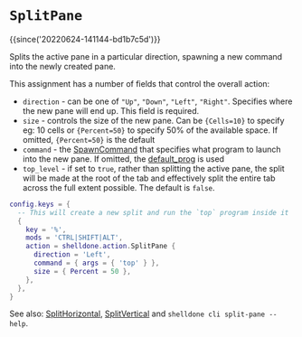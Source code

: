 # `SplitPane`

{{since('20220624-141144-bd1b7c5d')}}

Splits the active pane in a particular direction, spawning a new command into the newly created pane.

This assignment has a number of fields that control the overall action:

* `direction` - can be one of `"Up"`, `"Down"`, `"Left"`, `"Right"`. Specifies where the new pane will end up. This field is required.
* `size` - controls the size of the new pane. Can be `{Cells=10}` to specify eg: 10 cells or `{Percent=50}` to specify 50% of the available space.  If omitted, `{Percent=50}` is the default
* `command` - the [SpawnCommand](../SpawnCommand.md) that specifies what program to launch into the new pane. If omitted, the [default_prog](../config/default_prog.md) is used
* `top_level` - if set to `true`, rather than splitting the active pane, the split will be made at the root of the tab and effectively split the entire tab across the full extent possible.  The default is `false`.

```lua
config.keys = {
  -- This will create a new split and run the `top` program inside it
  {
    key = '%',
    mods = 'CTRL|SHIFT|ALT',
    action = shelldone.action.SplitPane {
      direction = 'Left',
      command = { args = { 'top' } },
      size = { Percent = 50 },
    },
  },
}
```

See also: [SplitHorizontal](SplitHorizontal.md), [SplitVertical](SplitVertical.md) and `shelldone cli split-pane --help`.
